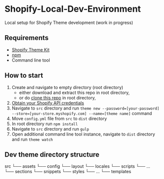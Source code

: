# Shopify-Local-Dev-Environment
Local setup for Shopify Theme development (work in progress)

## Requirements
- [Shopify Theme Kit](https://shopify.github.io/themekit/)
- [npm](https://www.npmjs.com/get-npm)
- Command line tool

## How to start
1. Create and navigate to empty directory (root directory)
   - either download and extract this repo in root directory,
   - or do [clone this repo](https://help.github.com/en/github/creating-cloning-and-archiving-repositories/cloning-a-repository) in root directory,
2. [Obtain your Shopify API credentials](https://shopify.github.io/themekit/#get-api-access)
3. Navigate to `src` directory and run `theme new --password=[your-password] --store=[your-store.myshopify.com] --name=[theme name]` command
4. Move `config.yml` file from `src` to `dist` directory
5. In root directory run `npm install`
6. Navigate to `src` directory and run `gulp`
7. Open additional command line tool instance, navigate to `dist` directory and run `theme watch`

## Dev theme directory structure
src
└── assets
└── config
└── layout
└── locales
└── scripts
    └── ...
└── sections
└── snippets
└── styles
    └── ...
└── templates
